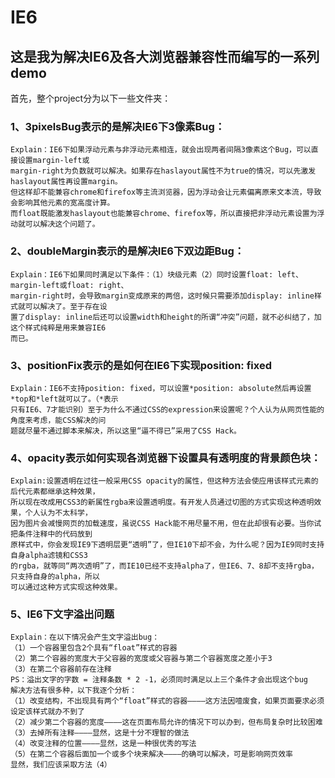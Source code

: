 IE6
===

这是我为解决IE6及各大浏览器兼容性而编写的一系列demo
----------------------------------------------------
首先，整个project分为以下一些文件夹：

### 1、3pixelsBug表示的是解决IE6下3像素Bug：

    Explain：IE6下如果浮动元素与非浮动元素相连，就会出现两者间隔3像素这个Bug，可以直接设置margin-left或  
    margin-right为负数就可以解决。如果存在haslayout属性不为true的情况，可以先激发haslayout属性再设置margin。
    但这样却不能兼容chrome和firefox等主流浏览器，因为浮动会让元素偏离原来文本流，导致会影响其他元素的宽高度计算。
    而float既能激发haslayout也能兼容chrome、firefox等，所以直接把非浮动元素设置为浮动就可以解决这个问题了。

### 2、doubleMargin表示的是解决IE6下双边距Bug：

    Explain：IE6下如果同时满足以下条件：（1）块级元素（2）同时设置float: left、margin-left或float: right、
    margin-right时，会导致margin变成原来的两倍，这时候只需要添加display: inline样式就可以解决了。至于存在设
    置了display: inline后还可以设置width和height的所谓“冲突”问题，就不必纠结了，加这个样式纯粹是用来兼容IE6
    而已。

### 3、positionFix表示的是如何在IE6下实现position: fixed

    Explain：IE6不支持position: fixed，可以设置*position: absolute然后再设置*top和*left就可以了。（*表示
    只有IE6、7才能识别）至于为什么不通过CSS的expression来设置呢？个人认为从网页性能的角度来考虑，能CSS解决的问
    题就尽量不通过脚本来解决，所以这里“逼不得已”采用了CSS Hack。

### 4、opacity表示如何实现各浏览器下设置具有透明度的背景颜色块：

    Explain:设置透明在过往一般采用CSS opacity的属性，但这种方法会使应用该样式元素的后代元素都继承这种效果，
    所以现在改成用CSS3的新属性rgba来设置透明度。有开发人员通过切图的方式实现这种透明效果，个人认为不太科学，
    因为图片会减慢网页的加载速度，虽说CSS Hack能不用尽量不用，但在此却很有必要。当你试把条件注释中的代码放到
    原样式中，你会发现IE9下透明层更“透明”了，但IE10下却不会，为什么呢？因为IE9同时支持自身alpha滤镜和CSS3
    的rgba，就等同“两次透明”了，而IE10已经不支持alpha了，但IE6、7、8却不支持rgba，只支持自身的alpha，所以
    可以通过这种方式实现这种效果。

### 5、IE6下文字溢出问题

    Explain：在以下情况会产生文字溢出bug：
    （1）一个容器里包含2个具有“float”样式的容器
    （2）第二个容器的宽度大于父容器的宽度或父容器与第二个容器宽度之差小于3
    （3）在第二个容器前存在注释
    PS：溢出文字的字数 = 注释条数 * 2 -1，必须同时满足以上三个条件才会出现这个bug
    解决方法有很多种，以下我逐个分析：
    （1）改变结构，不出现具有两个“float”样式的容器————这方法因噎废食，如果页面要求必须设定该样式就办不到了
    （2）减少第二个容器的宽度————这在页面布局允许的情况下可以办到，但布局复杂时比较困难
    （3）去掉所有注释————显然，这是十分不理智的做法
    （4）改变注释的位置————显然，这是一种很优秀的写法
    （5）在第二个容器后面加一个或多个块来解决————的确可以解决，可是影响网页效率
    显然，我们应该采取方法（4）
